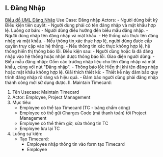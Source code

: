 I. Đăng Nhập
---
[Biểu đồ UML Đăng Nhập](https://www.planttext.com/api/plantuml/png/UhzxlqDnIM9HIMbk3bTYSab-aOAIN_gn3GztpyrKI3cyCozT8UdXhgKb2jaFTszMKaWiLWWjJYtYAafDBadCIyz9LL1oodoukxbK8VVXhjMb2aSc7ca6QidBUBXhRO6IGZMNWa9fSMfoOZ5GeHzOKA7ayAeyL7KAPOSNWFIl1Te255XP2h77sH1PTyJXXSaA9HaFTszC9i488sGZF40kpGCRqWqa3sy1UUxmmdo5d8UxfsT2THXprN9nWVoeeAjh1tO444FPHa2s4PHjh62b408neoGp3sWhc0aqUd41oBnsX5AGMIXgaHGvfEQbW48U0000__y30000)
Use Case: Đăng nhập
Actors:
    - Người dùng bất kỳ
Điều kiện tiên quyết:
    - Người dùng phải có tên đăng nhập và mật khẩu hợp lệ.
Luồng cơ bản:
    - Người dùng điều hướng đến biểu mẫu đăng nhập.
    - Người dùng nhập tên đăng nhập và mật khẩu.
    - Hệ thống xác thực tên đăng nhập và mật khẩu.
    - Nếu thông tin xác thực hợp lệ, người dùng được cấp quyền truy cập vào hệ thống.
    - Nếu thông tin xác thực không hợp lệ, hệ thống hiển thị thông báo lỗi.
Điều kiện sau:
    - Người dùng hoặc là đã đăng nhập vào hệ thống hoặc nhận được thông báo lỗi.
Giao diện người dùng:
    - Biểu mẫu đăng nhập: Gồm các trường nhập liệu cho tên đăng nhập và mật khẩu, cùng với nút "Đăng nhập".
    - Thông báo lỗi: Hiển thị khi tên đăng nhập hoặc mật khẩu không hợp lệ.
Giải thích thiết kế:
    - Thiết kế này đảm bảo quy trình đăng nhập rõ ràng và hiệu quả.
    - Đảm bảo người dùng phải đăng nhập thành công mới sử dụng được.
II. Maintain Timecard:
  1. Tên Usecase: Maintain Timecard
  2. Actor: Employee, Project Management
  3. Mục tiêu:
     - Employee có thể tạo Timecard (TC - bảng chấm công)
     - Employee có thể gửi Charges Code (mã thanh toán) tới Project Management
     - Employee có thể thêm giờ, sửa thông tin TC
     - Employee lưu lại TC
  4. Luồng sự kiện:
     - Tạo Timecard:
       + Employee nhập thông tin vào form tạo Timecard
       + Employee
